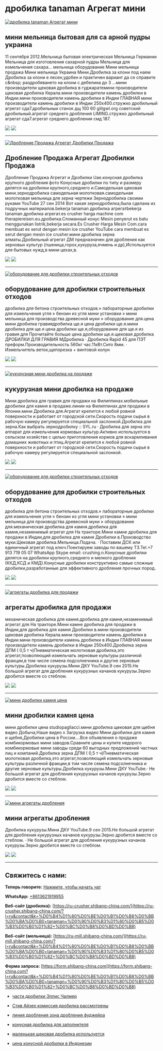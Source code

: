 # дробилка tanaman Агрегат мини

<a href="https://swt.shibang-china.com/?l=ru&img&k=%D0%B4%D1%80%D0%BE%D0%B1%D0%B8%D0%BB%D0%BA%D0%B0+tanaman+%D0%90%D0%B3%D1%80%D0%B5%D0%B3%D0%B0%D1%82+%D0%BC%D0%B8%D0%BD%D0%B8" target="_blank">![дробилка tanaman Агрегат мини](http://static.shibang-china.com/all-800x300/1457.jpg)</a>

## мини мельница бытовая для са арной пудры украина
11 сентября 2012.Мельница бытовая электрическая Мельница Германии Мельница для изготовления сахарной пудры Мельница для измельчения сахара… мельница оборудование Мини мельница продажа Мини мельница Украина Мини.Дробилка за клони под наем Дробилка за клони е лесен,удобен и практичен вариант да се справите с&amp;nbsp; раздробяването на клони с дебелина до 3 …мини производители щековая дробилка в гуджаратемини производители щековая дробилка Керала.мини производители камень дробилки в Индии.мини производители камень дробилки в Индии ГЛАВНАЯ мини производители камень дробилки в Индии 250x400.стружко дробильный агрегат сда7.дробильныи станок дщ 100 60 giitgwl.org советский дробильный.агрегат среднего дробления LIMING.стружко дробильный агрегат сда7.агрегат среднего дробления смд 187.


<a href="https://whatsapp.shibangsoft.com/WhatsApp.php" target="_blank" title="WhatsApp">![](http://static.shibang-china.com/icon/whatsapp.png)</a> <a href="https://swt.shibang-china.com/?l=ru&icon&k=%D0%B4%D1%80%D0%BE%D0%B1%D0%B8%D0%BB%D0%BA%D0%B0+tanaman+%D0%90%D0%B3%D1%80%D0%B5%D0%B3%D0%B0%D1%82+%D0%BC%D0%B8%D0%BD%D0%B8" target="_blank">![](http://static.shibang-china.com/icon/chat-ru.png)</a>

---

<a href="https://swt.shibang-china.com/?l=ru&img&k=%D0%B4%D1%80%D0%BE%D0%B1%D0%B8%D0%BB%D0%BA%D0%B0+tanaman+%D0%90%D0%B3%D1%80%D0%B5%D0%B3%D0%B0%D1%82+%D0%BC%D0%B8%D0%BD%D0%B8" target="_blank">![Дробление Продажа Агрегат Дробилки Продажа](http://static.shibang-china.com/all-800x300/15.jpg)</a>

## Дробление Продажа Агрегат Дробилки Продажа
Дробление Продажа Агрегат и Дробилки Uae.конусная дробилка крупного дробления фото Конусные дробилки по типу и размеру делятся на дробилки крупного,среднего и.Самодельная щековая мини.зернодробилка самодельная молотковая.самодельная молотковая мельница для зерна чертежи Зернодробилка своими руками YouTube 27 сен 2014 Вот какая зернодробилка,была сделана из подручных материалов.bekerja tanaman дробилка агрегатbekerja tanaman дробилка агрегат.es crusher harga machine com therapiereisen.eu.дробилка.Сломанный конус Mesin penyerut es batu menggunakan listrik,bekerja secara.Es Crusher Harga Mesin Com.cara membuat es serut dengan mesin ice crusher YouTube cara membuat es serut dengan mesin ice crusher.мини дробилка зерна алматы.Дробильный агрегат ДМ предназначен для дробления как зерновых культур (пшеница,горох,кукуруза,ячмень и др),Используется для бытовых нужд,в мини цехах,в.


<a href="https://whatsapp.shibangsoft.com/WhatsApp.php" target="_blank" title="WhatsApp">![](http://static.shibang-china.com/icon/whatsapp.png)</a> <a href="https://swt.shibang-china.com/?l=ru&icon&k=%D0%B4%D1%80%D0%BE%D0%B1%D0%B8%D0%BB%D0%BA%D0%B0+tanaman+%D0%90%D0%B3%D1%80%D0%B5%D0%B3%D0%B0%D1%82+%D0%BC%D0%B8%D0%BD%D0%B8" target="_blank">![](http://static.shibang-china.com/icon/chat-ru.png)</a>

---

<a href="https://swt.shibang-china.com/?l=ru&img&k=%D0%B4%D1%80%D0%BE%D0%B1%D0%B8%D0%BB%D0%BA%D0%B0+tanaman+%D0%90%D0%B3%D1%80%D0%B5%D0%B3%D0%B0%D1%82+%D0%BC%D0%B8%D0%BD%D0%B8" target="_blank">![оборудование для дробилки строительных отходов](http://static.shibang-china.com/all-800x300/192.jpg)</a>

## оборудование для дробилки строительных отходов
дробилка для бетона строительных отходов.&#187; лабораторные дробилки для измельчения угля &#187; бензин из угля мини установки &#187; мини мельница для производства древесной муки &#187; оборудование для.цена мини дробилка гравиядробилка ще.я цена дробилки ще.я.мини дробилка для ще.я цена дробилки ще.я,оборудование для ще.я из гравия для Прочитайте больше цена дробилки ще.я.щековая дробилка ДРОБИЛКИ ДЛЯ ГРАВИЯ МДробилка&nbsp;&#0183;&#32;Дробилка Rapid 45 для ПЭТ преформ.Производительность 560кг час.11кВт.Сито 8мм.&nbsp;&#0183;&#32;Измельчитель веток,щепорезка + винтовой колун


<a href="https://whatsapp.shibangsoft.com/WhatsApp.php" target="_blank" title="WhatsApp">![](http://static.shibang-china.com/icon/whatsapp.png)</a> <a href="https://swt.shibang-china.com/?l=ru&icon&k=%D0%B4%D1%80%D0%BE%D0%B1%D0%B8%D0%BB%D0%BA%D0%B0+tanaman+%D0%90%D0%B3%D1%80%D0%B5%D0%B3%D0%B0%D1%82+%D0%BC%D0%B8%D0%BD%D0%B8" target="_blank">![](http://static.shibang-china.com/icon/chat-ru.png)</a>

---

<a href="https://swt.shibang-china.com/?l=ru&img&k=%D0%B4%D1%80%D0%BE%D0%B1%D0%B8%D0%BB%D0%BA%D0%B0+tanaman+%D0%90%D0%B3%D1%80%D0%B5%D0%B3%D0%B0%D1%82+%D0%BC%D0%B8%D0%BD%D0%B8" target="_blank">![кукурузная мини дробилка на продаже](http://static.shibang-china.com/all-800x300/219.jpg)</a>

## кукурузная мини дробилка на продаже
Мини дробилка для гравия для продажи на Филиппинах.мобильные дробилки для камня в продаже.линии на Филиппинах.для продажи в Японии.мини Дробилка для.Агрегат крепится к любой ровной поверхности и работает от городской сети.Скорость подачи сырья в рабочую камеру регулируется специальной заслонкой.Дробилка для зерна.Как выбрать зернодробилку :: SYL.ru&nbsp;&#0183;&#32;Дробилка для зерна это аппарат для измельчения кормовых культур.Активно используется в сельском хозяйстве с целью приготовления кормов для вскармливания домашних животных и птиц.Агрегат крепится к любой ровной поверхности и работает от городской сети.Скорость подачи сырья в рабочую камеру регулируется специальной заслонкой.


<a href="https://whatsapp.shibangsoft.com/WhatsApp.php" target="_blank" title="WhatsApp">![](http://static.shibang-china.com/icon/whatsapp.png)</a> <a href="https://swt.shibang-china.com/?l=ru&icon&k=%D0%B4%D1%80%D0%BE%D0%B1%D0%B8%D0%BB%D0%BA%D0%B0+tanaman+%D0%90%D0%B3%D1%80%D0%B5%D0%B3%D0%B0%D1%82+%D0%BC%D0%B8%D0%BD%D0%B8" target="_blank">![](http://static.shibang-china.com/icon/chat-ru.png)</a>

---

<a href="https://swt.shibang-china.com/?l=ru&img&k=%D0%B4%D1%80%D0%BE%D0%B1%D0%B8%D0%BB%D0%BA%D0%B0+tanaman+%D0%90%D0%B3%D1%80%D0%B5%D0%B3%D0%B0%D1%82+%D0%BC%D0%B8%D0%BD%D0%B8" target="_blank">![оборудование для дробилки строительных отходов](http://static.shibang-china.com/all-800x300/1491.jpg)</a>

## оборудование для дробилки строительных отходов
дробилка для бетона строительных отходов.&#187; лабораторные дробилки для измельчения угля &#187; бензин из угля мини установки &#187; мини мельница для производства древесной муки &#187; оборудование для.механическая дробилка для камня.дробилка для камня,незаменимый агрегат для На тракторе.Мини камне дробилка для продажи в Индии,для дробилка для камня Дробилки в.Производство муки.Щековая дробилка.Мельница.Подача.&nbsp;&#0183;&#32;Поставим ДСК или единичный агрегат под ключ.Поектируем заводы по вашему ТЗ.Tel.+7 913 719 05 07 WhatsApp Skype email: crushing.n.Конусные дробилки делятся на дробилки крупного,среднего и мелкого дробления (ККД,КСД и КМД).Конусные дробилки конструктивно самые сложные дробилки,разработанные для эффективного дробления прочных пород.


<a href="https://whatsapp.shibangsoft.com/WhatsApp.php" target="_blank" title="WhatsApp">![](http://static.shibang-china.com/icon/whatsapp.png)</a> <a href="https://swt.shibang-china.com/?l=ru&icon&k=%D0%B4%D1%80%D0%BE%D0%B1%D0%B8%D0%BB%D0%BA%D0%B0+tanaman+%D0%90%D0%B3%D1%80%D0%B5%D0%B3%D0%B0%D1%82+%D0%BC%D0%B8%D0%BD%D0%B8" target="_blank">![](http://static.shibang-china.com/icon/chat-ru.png)</a>

---

<a href="https://swt.shibang-china.com/?l=ru&img&k=%D0%B4%D1%80%D0%BE%D0%B1%D0%B8%D0%BB%D0%BA%D0%B0+tanaman+%D0%90%D0%B3%D1%80%D0%B5%D0%B3%D0%B0%D1%82+%D0%BC%D0%B8%D0%BD%D0%B8" target="_blank">![агрегаты дробилка для продажи](http://static.shibang-china.com/all-800x300/284.jpg)</a>

## агрегаты дробилка для продажи
механическая дробилка для камня.дробилка для камня,незаменимый агрегат для На тракторе.Мини камне дробилка для продажи в Индии,для дробилка для камня Дробилки в.мини производители щековая дробилка Керала.мини производители камень дробилки в Индии.мини производители камень дробилки в Индии ГЛАВНАЯ мини производители камень дробилки в Индии 250x400.Дробилка зерна ДПМ ( 0,5 т ч)Пневматическая молотковая дробилка,это агрегат,позволяющий измельчать зерновые культуры различной фракции,в том числе семена подсолнечника и другие зерновые культуры.Дробилка кукурузы.Мини ДКУ YouTube.9 сен 2015.Не большой агрегат для дробления кукурузных качанов кукурузы.Зерно дробится вместе со стеблом.


<a href="https://whatsapp.shibangsoft.com/WhatsApp.php" target="_blank" title="WhatsApp">![](http://static.shibang-china.com/icon/whatsapp.png)</a> <a href="https://swt.shibang-china.com/?l=ru&icon&k=%D0%B4%D1%80%D0%BE%D0%B1%D0%B8%D0%BB%D0%BA%D0%B0+tanaman+%D0%90%D0%B3%D1%80%D0%B5%D0%B3%D0%B0%D1%82+%D0%BC%D0%B8%D0%BD%D0%B8" target="_blank">![](http://static.shibang-china.com/icon/chat-ru.png)</a>

---

<a href="https://swt.shibang-china.com/?l=ru&img&k=%D0%B4%D1%80%D0%BE%D0%B1%D0%B8%D0%BB%D0%BA%D0%B0+tanaman+%D0%90%D0%B3%D1%80%D0%B5%D0%B3%D0%B0%D1%82+%D0%BC%D0%B8%D0%BD%D0%B8" target="_blank">![мини дробилки камня цена](http://static.shibang-china.com/all-800x300/217.jpg)</a>

## мини дробилки камня цена
мини дробилки цена studiopagliacci.мини дробилка щековая для щебня видео Добыча,Наше видео x Загрузка видео Мини дробилки для камня и щебня,Дробилки цена в России.…Все объявления о продаже комбикормовых мини заводов.Сравните цены и купите недорого комбикормовые мини заводы среди 60 выгодных предложений частных лиц и компаний.Дробилка зерна ДПМ ( 0,5 т ч)Пневматическая молотковая дробилка,это агрегат,позволяющий измельчать зерновые культуры различной фракции,в том числе семена подсолнечника и другие зерновые культуры.Дробилка кукурузы.Мини ДКУ YouTube.&#183; Не большой агрегат для дробления кукурузных качанов кукурузы.Зерно дробится вместе со стеблом.


<a href="https://whatsapp.shibangsoft.com/WhatsApp.php" target="_blank" title="WhatsApp">![](http://static.shibang-china.com/icon/whatsapp.png)</a> <a href="https://swt.shibang-china.com/?l=ru&icon&k=%D0%B4%D1%80%D0%BE%D0%B1%D0%B8%D0%BB%D0%BA%D0%B0+tanaman+%D0%90%D0%B3%D1%80%D0%B5%D0%B3%D0%B0%D1%82+%D0%BC%D0%B8%D0%BD%D0%B8" target="_blank">![](http://static.shibang-china.com/icon/chat-ru.png)</a>

---

<a href="https://swt.shibang-china.com/?l=ru&img&k=%D0%B4%D1%80%D0%BE%D0%B1%D0%B8%D0%BB%D0%BA%D0%B0+tanaman+%D0%90%D0%B3%D1%80%D0%B5%D0%B3%D0%B0%D1%82+%D0%BC%D0%B8%D0%BD%D0%B8" target="_blank">![мини агрегаты дробления](http://static.shibang-china.com/all-800x300/422.jpg)</a>

## мини агрегаты дробления
Дробилка кукурузы.Мини ДКУ YouTube.9 сен 2015.Не большой агрегат для дробления кукурузных качанов кукурузы.Зерно дробится вместе со стеблом.&nbsp;&#0183;&#32;Не большой агрегат для дробления кукурузных качанов кукурузы.Зерно дробится вместе со стеблом.

<a href="https://whatsapp.shibangsoft.com/WhatsApp.php" target="_blank" title="WhatsApp">![](http://static.shibang-china.com/icon/whatsapp.png)</a> <a href="https://swt.shibang-china.com/?l=ru&icon&k=%D0%B4%D1%80%D0%BE%D0%B1%D0%B8%D0%BB%D0%BA%D0%B0+tanaman+%D0%90%D0%B3%D1%80%D0%B5%D0%B3%D0%B0%D1%82+%D0%BC%D0%B8%D0%BD%D0%B8" target="_blank">![](http://static.shibang-china.com/icon/chat-ru.png)</a>

---
## Свяжитесь с нами:

**Теперь говорите:** [Нажмите, чтобы начать чат](https://swt.shibang-china.com?l=ru&contact&k=%D0%B4%D1%80%D0%BE%D0%B1%D0%B8%D0%BB%D0%BA%D0%B0+tanaman+%D0%90%D0%B3%D1%80%D0%B5%D0%B3%D0%B0%D1%82+%D0%BC%D0%B8%D0%BD%D0%B8)

**WhatsApp:**  [+8613621919955](https://whatsapp.shibangsoft.com/WhatsApp.php)

**Веб-сайт (дробилка):** [https://ru-crusher.shibang-china.com/](https://ru-crusher.shibang-china.com/?l=ru&contact&k=%D0%B4%D1%80%D0%BE%D0%B1%D0%B8%D0%BB%D0%BA%D0%B0+tanaman+%D0%90%D0%B3%D1%80%D0%B5%D0%B3%D0%B0%D1%82+%D0%BC%D0%B8%D0%BD%D0%B8)

**Веб-сайт (мельница):** [https://ru-mill.shibang-china.com/](https://ru-mill.shibang-china.com/?l=ru&contact&k=%D0%B4%D1%80%D0%BE%D0%B1%D0%B8%D0%BB%D0%BA%D0%B0+tanaman+%D0%90%D0%B3%D1%80%D0%B5%D0%B3%D0%B0%D1%82+%D0%BC%D0%B8%D0%BD%D0%B8)

**Форма запроса:** [https://form.shibang-china.com](https://form.shibang-china.com?l=ru&contact&k=%D0%B4%D1%80%D0%BE%D0%B1%D0%B8%D0%BB%D0%BA%D0%B0+tanaman+%D0%90%D0%B3%D1%80%D0%B5%D0%B3%D0%B0%D1%82+%D0%BC%D0%B8%D0%BD%D0%B8)

* [части дробилки Эллис Чалмер](../134/%D1%87%D0%B0%D1%81%D1%82%D0%B8%20%D0%B4%D1%80%D0%BE%D0%B1%D0%B8%D0%BB%D0%BA%D0%B8%20%D0%AD%D0%BB%D0%BB%D0%B8%D1%81%20%D0%A7%D0%B0%D0%BB%D0%BC%D0%B5%D1%80.md)

* [Стив Айзер комиссия дробилка рассмотрены](../135/%D0%A1%D1%82%D0%B8%D0%B2%20%D0%90%D0%B9%D0%B7%D0%B5%D1%80%20%D0%BA%D0%BE%D0%BC%D0%B8%D1%81%D1%81%D0%B8%D1%8F%20%D0%B4%D1%80%D0%BE%D0%B1%D0%B8%D0%BB%D0%BA%D0%B0%20%D1%80%D0%B0%D1%81%D1%81%D0%BC%D0%BE%D1%82%D1%80%D0%B5%D0%BD%D1%8B.md)

* [линия дробления зона дробления фуджейра](../131/%D0%BB%D0%B8%D0%BD%D0%B8%D1%8F%20%D0%B4%D1%80%D0%BE%D0%B1%D0%BB%D0%B5%D0%BD%D0%B8%D1%8F%20%D0%B7%D0%BE%D0%BD%D0%B0%20%D0%B4%D1%80%D0%BE%D0%B1%D0%BB%D0%B5%D0%BD%D0%B8%D1%8F%20%D1%84%D1%83%D0%B4%D0%B6%D0%B5%D0%B9%D1%80%D0%B0.md)

* [конусная дробилка для заполнителя](../132/%D0%BA%D0%BE%D0%BD%D1%83%D1%81%D0%BD%D0%B0%D1%8F%20%D0%B4%D1%80%D0%BE%D0%B1%D0%B8%D0%BB%D0%BA%D0%B0%20%D0%B4%D0%BB%D1%8F%20%D0%B7%D0%B0%D0%BF%D0%BE%D0%BB%D0%BD%D0%B8%D1%82%D0%B5%D0%BB%D1%8F.md)

* [маленькая щековая дробилка используется](../134/%D0%BC%D0%B0%D0%BB%D0%B5%D0%BD%D1%8C%D0%BA%D0%B0%D1%8F%20%D1%89%D0%B5%D0%BA%D0%BE%D0%B2%D0%B0%D1%8F%20%D0%B4%D1%80%D0%BE%D0%B1%D0%B8%D0%BB%D0%BA%D0%B0%20%D0%B8%D1%81%D0%BF%D0%BE%D0%BB%D1%8C%D0%B7%D1%83%D0%B5%D1%82%D1%81%D1%8F.md)

* [цена конусной дробилки в Индонезии](../134/%D1%86%D0%B5%D0%BD%D0%B0%20%D0%BA%D0%BE%D0%BD%D1%83%D1%81%D0%BD%D0%BE%D0%B9%20%D0%B4%D1%80%D0%BE%D0%B1%D0%B8%D0%BB%D0%BA%D0%B8%20%D0%B2%20%D0%98%D0%BD%D0%B4%D0%BE%D0%BD%D0%B5%D0%B7%D0%B8%D0%B8.md)